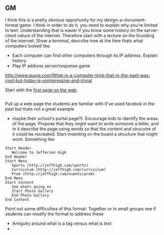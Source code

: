 ## GM 

I think this is a pretty obvious opportunity for my design-a-document-format game. I think in order to do it, you need to explain why you're limited to text. Understanding that is easier if you know some history on the server-client nature of the internet. Therefore start with a lecture on the founding of the internet. Show a terminal, describe how at the time thats what computers looked like. 

* Each computer can find other computers through its IP address. Explain history
* Play IP address server/response game

http://www.quora.com/What-is-a-computer-trick-that-in-the-past-was-cool-but-today-is-unimpressive-and-trivial

Start with the [first page on the web](http://info.cern.ch/hypertext/WWW/TheProject.html). 

```
```

Pull up a web page the students are familiar with (I've used facebok in the past but thats not a great example 
- maybe their school's portal page?). Encourage kids to identify the areas of the page. Propose that they might want to write
someone a letter, and in it describe the page using words so that the content and strucutre of it could be recreated. Start
inventing on the board a structure that might work. Something like

```
Start Header
   Welcome to Jefferson High
End Header
Start Menu
   Sports (http://jeffhigh.com/sports)
   Curriculum (http://jeffhigh.com/curriculum)
   Prom (http://jeffhigh.com/events/prom)
End Menu
Start Content 
   See whats going on
   Start Photo Gallery
   End Photo Gallery
End Content
```

Point out some difficulties of this format. Together or in small groups see if students can modify the format to address these
* Amiguity around what is a tag versus what is text
* 
